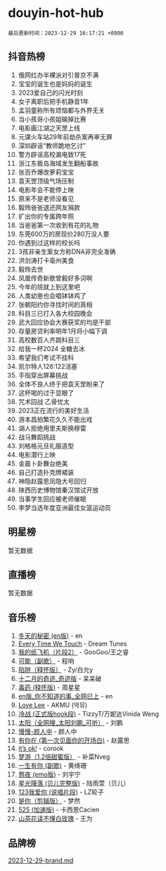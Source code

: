 # douyin-hot-hub

`最后更新时间：2023-12-29 16:17:21 +0800`

## 抖音热榜

1. 俄网红办半裸派对引普京不满
1. 宝宝的诞生也是妈妈的诞生
1. 2023爱自己的闪光时刻
1. 女子离职后把手机静音1年
1. 孟羽童称所有烦恼都与外界无关
1. 当小孩哥小孩姐输掉比赛
1. 电影画江湖之天罡上线
1. 元谋火车站29年前劫杀案再审无罪
1. 深圳辟谣“教师跪地乞讨”
1. 警方辟谣高校漏电致17死
1. 浙江东极岛海域发生翻船事故
1. 张百乔爆改萝莉宝宝
1. 袁天罡顶级气场压制
1. 电影年会不能停上映
1. 原来不是老师没看见
1. 毅玲爸爸退还网友捐款
1. 扩出你的专属跨年照
1. 当爸爸第一次收到有花的礼物
1. 东莞600万的房现价280万没人要
1. 你遇到过这样的校长吗
1. 3孩非亲生案女方称DNA非完全准确
1. 洪剑涛打卡亳州美食
1. 毅玲去世
1. 凤凰传奇新歌曾毅好多词啊
1. 今年的班就上到这里吧
1. 人类幼崽也会唱钵钵鸡了
1. 张朝阳约你寻找时间的真相
1. 科目三已打入各大校园晚会
1. 武大回应协会大赛获奖的均是干部
1. 存量房贷利率明年1月将小幅下调
1. 高校数百人齐跳科目三
1. 给我一杯2024 全糖去冰
1. 希望我们考试不挂科
1. 凯尔特人128:122活塞
1. 手指穿出屏幕挑战
1. 全体不良人终于把袁天罡盼来了
1. 这杯喝的过于显眼了
1. 咒术回战 乙骨忧太
1. 2023正在流行的美好生活
1. 游本昌拍繁花久久不能出戏
1. 湖人拒绝用里夫斯换穆雷
1. 战马舞蹈挑战
1. 刘格格元旦礼服造型
1. 电影潜行上映
1. 金晨卜卦舞台绝美
1. 自己打造扑克牌裙装
1. 神隐赵露思凤隐大号回归
1. 陕西历史博物馆秦汉馆试开放
1. 当事学生回应被老师催眠
1. 李梦当选年度亚洲最佳女篮运动员

## 明星榜

暂无数据

## 直播榜

暂无数据

## 音乐榜

1. [冬天的秘密 (en版)](https://sf6-cdn-tos.douyinstatic.com/obj/tos-cn-ve-2774/okIuMHDdzyf3FjGK4Lphe1vfHcQaPIHAg0Z4CR) - en
1. [Every Time We Touch](https://sf6-cdn-tos.douyinstatic.com/obj/tos-cn-ve-2774/ogN6lUKQeBBfEVhIOMikG1CcJjugxk1tztZyhP) - Dream Tunes
1. [我的纸飞机（片段2）](https://sf6-cdn-tos.douyinstatic.com/obj/tos-cn-ve-2774/oM2ZrKcg2CD5AeRB2gkeXOFB1IxAGJdZPazYHf) - GooGoo/王之睿
1. [可能（副歌）](https://sf3-cdn-tos.douyinstatic.com/obj/tos-cn-ve-2774/cde1731888894259b333569393c2fb51) - 程响
1. [陷阱（释怀版）](https://sf3-cdn-tos.douyinstatic.com/obj/tos-cn-ve-2774/oE8C21LeZrzKLDFfQYgMzx4GAIHageG5IzayY7) - Zy/白允y
1. [十二月的奇迹_奇迹版](https://sf6-cdn-tos.douyinstatic.com/obj/tos-cn-ve-2774/oMslvA9FBzGMGHnyUuoiiUjtIAXfMz6tzwByW8) - 呆呆破
1. [毒药 (释怀版)](https://sf6-cdn-tos.douyinstatic.com/obj/tos-cn-ve-2774/oYILMEAzspdZBIzy4frJNB8ZHPHWAhiwowd4Ad) - 周星星
1. [en版_你不知道的事_全网已上](https://sf3-cdn-tos.douyinstatic.com/obj/tos-cn-ve-2774/o4QbYLDezHUtFyDKdF9XfmPhIewaqEQAggj6Cb) - en
1. [Love Lee](https://sf3-cdn-tos.douyinstatic.com/obj/tos-cn-ve-2774/o05GbkJGbCBTdDnMtB0fwOYgkeZp23vrWQDQBS) - AKMU (악뮤)
1. [冷战 (正式版hook段)](https://sf3-cdn-tos.douyinstatic.com/obj/tos-cn-ve-2774/oMuEoiBasWApEMVDgNiI8VAByNmwo5J0pyf8Yx) - TizzyT/万妮达Vinida Weng
1. [太阳（全网搜_太阳刘鹏_可听）](https://sf6-cdn-tos.douyinstatic.com/obj/tos-cn-ve-2774/ogWbyIQnlBFImVbeDocRdCIYtBHlbJXgfZMvgz) - 刘鹏
1. [慢慢-颜人中](https://sf6-cdn-tos.douyinstatic.com/obj/tos-cn-ve-2774/ocjHNfBXdBxQNC8ZGAeoLMFTUgtBg8bkExunDC) - 颜人中
1. [有你在 (第一次见面你的开场白)](https://sf3-cdn-tos.douyinstatic.com/obj/tos-cn-ve-2774/oAthrQ3ClJBfI57uBoFEgNDYtNCZ0TSYQQfxQ0) - 赵露思
1. [it’s ok!](https://sf3-cdn-tos.douyinstatic.com/obj/tos-cn-ve-2774/0fc4d0ee28444bd0ab76e8b7c0003f52) - corook
1. [梦游（1.2倍甜蜜版）](https://sf6-cdn-tos.douyinstatic.com/obj/tos-cn-ve-2774/o4gyAUm8hwufoEABmwVIiQtHsFuGzAEEWtNMzo) - 补菜Nveg
1. [一生有你 (副歌)](https://sf6-cdn-tos.douyinstatic.com/obj/tos-cn-ve-2774/o8xzM8HLaQzgMiJ96FKAWCenIuzkFpfClDdmeW) - 黄绮珊
1. [熬夜 (emo版)](https://sf3-cdn-tos.douyinstatic.com/obj/tos-cn-ve-2774/ocQZvZErLThAfNQOtBZ178gQDfCDFBL9iB5lvY) - 刘宇宁
1. [星光降落 (贝儿完整版)](https://sf3-cdn-tos.douyinstatic.com/obj/tos-cn-ve-2774/okwB9hAwyAtsFFkFBzAX1hOOfQuIoMNs0W2Mwr) - 陆雨萱（贝儿）
1. [123我爱你 (说唱片段)](https://sf3-cdn-tos.douyinstatic.com/obj/tos-cn-ve-2774/oYCWFpY0hL9kda0dQKIGDYeKYfQmAse0DgpDjz) - LZ轮子
1. [是你（剪辑版）](https://sf6-cdn-tos.douyinstatic.com/obj/tos-cn-ve-2774/46019dae783c4c969944217fe1cfafc4) - 梦然
1. [525 (加速版)](https://sf6-cdn-tos.douyinstatic.com/obj/tos-cn-ve-2774/oIfKCtqfDyP8Vc9FpAPgWMyezT6LnDT1abRwGg) - 卡西恩Cacien
1. [山茶花读不懂白玫瑰](https://sf6-cdn-tos.douyinstatic.com/obj/tos-cn-ve-2774/osfn8B7DktrRHEPJgPCfDbw7QDQEkwC16BxZg9) - 王为

## 品牌榜

[2023-12-29-brand.md](2023-12-29-brand.md)
